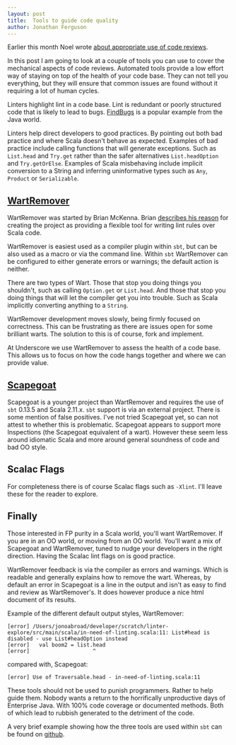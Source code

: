 ```yaml
---
layout: post
title:  Tools to guide code quality
author: Jonathan Ferguson
---
```


Earlier this month Noel wrote [about appropriate use of code reviews](http://underscoreconsulting.com/blog/posts/2014/08/05/code-reviews-dont-produce-quality-code.html).

In this post I am going to look at a couple of tools you can use to cover the mechanical aspects of code reviews.  Automated tools provide a low effort way of staying on top of the health of your code base. They can not tell you everything, but they will ensure that common issues are found without it requiring a lot of human cycles.

Linters highlight lint in a code base. Lint is redundant or poorly structured code that is likely to lead to bugs. [FindBugs](findbugs.sourceforge.net/) is a popular example from the Java world.

Linters help direct developers to good practices. By pointing out both bad practice and where Scala doesn't behave as expected. Examples of bad practice include calling functions that will generate exceptions. Such as `List.head` and `Try.get` rather than the safer alternatives `List.headOption` and `Try.getOrElse`. Examples of Scala misbehaving include implicit conversion to a String and inferring uninformative types such as `Any`, `Product` or `Serializable`.

## [WartRemover](https://github.com/typelevel/wartremover)

WartRemover was started by Brian McKenna. Brian [describes his reason](http://brianmckenna.org/blog/wartremover_point_four) for creating the project as providing a flexible tool for writing lint rules over Scala code.

WartRemover is easiest used as a compiler plugin within `sbt`, but can be also used as a macro or via the command line.  Within `sbt` WartRemover can be configured to either generate errors or warnings; the default action is neither.

There are two types of Wart. Those that stop you doing things you shouldn't, such as calling `Option.get` or `List.head`.  And those that stop you doing things that will let the compiler get you into trouble. Such as Scala implicitly converting anything to a `String`.

WartRemover development moves slowly, being firmly focused on correctness. This can be frustrating as there are issues open for some brilliant warts. The solution to this is of course, fork and implement.

At Underscore we use WartRemover to assess the health of a code base. This allows us to focus on how the code hangs together and where we can provide value.

## [Scapegoat](https://github.com/sksamuel/scalac-scapegoat-plugin)

Scapegoat is a younger project than WartRemover and requires the use of `sbt` 0.13.5 and Scala 2.11.x. `sbt` support is via an external project. There is some mention of false positives. I've not tried Scapegoat yet, so can not attest to whether this is problematic.  Scapegoat appears to support more Inspections (the Scapegoat equivalent of a wart). However these seem less around idiomatic Scala and more around general soundness of code and bad OO style.

##  Scalac Flags

For completeness there is of course Scalac flags such as `-Xlint`. I'll leave these for the reader to explore.

## Finally

Those interested in FP purity in a Scala world, you'll want WartRemover. If you are in an OO world, or moving from an OO world. You'll want a mix of Scapegoat and WartRemover, tuned to nudge your developers in the right direction.  Having the Scalac lint flags on is good practice.

WartRemover feedback is via the compiler as errors and warnings. Which is readable and generally explains how to remove the wart. Whereas, by default an error in  Scapegoat is a line in the output and isn't as easy to find and review as WartRemover's. It does however produce a nice html document of its results.

Example of the different default output styles, WartRemover:

    [error] /Users/jonoabroad/developer/scratch/linter-explore/src/main/scala/in-need-of-linting.scala:11: List#head is disabled - use List#headOption instead
    [error]   val boom2 = list.head
    [error]                    ^

compared with, Scapegoat:

    [error] Use of Traversable.head - in-need-of-linting.scala:11

These tools should not be used to punish programmers. Rather to help guide them. Nobody wants a return to the horrifically unproductive days of Enterprise Java. With 100% code coverage or documented methods. Both of which lead to rubbish generated to the detriment of the code.

A very brief example showing how the three tools are used within `sbt` can be found  on [github](https://github.com/underscoreio/linter-explorer).
